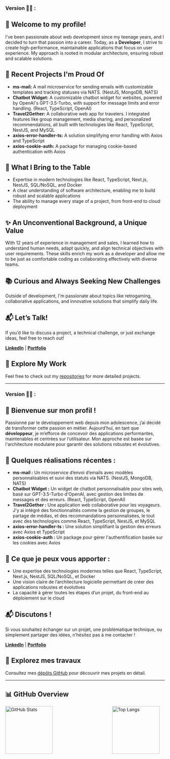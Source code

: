 ### Version 🍔🍟 :


## 👋 **Welcome to my profile!**

I've been passionate about web development since my teenage years, and I decided to turn that passion into a career. Today, as a **Developer**, I strive to create high-performance, maintainable applications that focus on user experience. My approach is rooted in modular architecture, ensuring robust and scalable solutions.


## 🚀 **Recent Projects I'm Proud Of**
- **ms-mail:** A mail microservice for sending emails with customizable templates and tracking statuses via NATS. (NestJS, MongoDB, NATS)
- **Chatbot Widget:** A customizable chatbot widget for websites, powered by OpenAI's GPT-3.5-Turbo, with support for message limits and error handling. (React, TypeScript, OpenAI)
- **Travel2Gether:** A collaborative web app for travelers. I integrated features like group management, media sharing, and personalized recommendations, all built with technologies like React, TypeScript, NestJS, and MySQL
- **axios-error-handler-ts:** A solution simplifying error handling with Axios and TypeScript
- **axios-cookie-auth:** A package for managing cookie-based authentication with Axios


## 💼 **What I Bring to the Table**
- Expertise in modern technologies like React, TypeScript, Next.js, NestJS, SQL/NoSQL, and Docker
- A clear understanding of software architecture, enabling me to build robust and scalable applications
- The ability to manage every stage of a project, from front-end to cloud deployment


## ✨ **An Unconventional Background, a Unique Value**
With 12 years of experience in management and sales, I learned how to understand human needs, adapt quickly, and align technical objectives with user requirements. These skills enrich my work as a developer and allow me to be just as comfortable coding as collaborating effectively with diverse teams.


## 📚 **Curious and Always Seeking New Challenges**
Outside of development, I'm passionate about topics like retrogaming, collaborative applications, and innovative solutions that simplify daily life.


## 📬 **Let’s Talk!**
If you’d like to discuss a project, a technical challenge, or just exchange ideas, feel free to reach out!

**[LinkedIn](https://www.linkedin.com/in/jonas-szigeti/)** | **[Portfolio](https://jsproject.fr/)**


## 📂 **Explore My Work**
Feel free to check out my [repositories](https://github.com/Jszigeti?tab=repositories) for more detailed projects.



___________________________________________________________________________



### Version 🥐🥖 :


## 👋 **Bienvenue sur mon profil !**

Passionné par le développement web depuis mon adolescence, j’ai décidé de transformer cette passion en métier. Aujourd’hui, en tant que **développeur**, je m’efforce de concevoir des applications performantes, maintenables et centrées sur l’utilisateur. Mon approche est basée sur l'architecture modulaire pour garantir des solutions robustes et évolutives.


## 🚀 **Quelques réalisations récentes :**
- **ms-mail :** Un microservice d’envoi d’emails avec modèles personnalisables et suivi des statuts via NATS. (NestJS, MongoDB, NATS)
- **Chatbot Widget :** Un widget de chatbot personnalisable pour sites web, basé sur GPT-3.5-Turbo d'OpenAI, avec gestion des limites de messages et des erreurs. (React, TypeScript, OpenAI)
- **Travel2Gether :** Une application web collaborative pour les voyageurs. J'y ai intégré des fonctionnalités comme la gestion de groupes, le partage de médias, et des recommandations personnalisées, le tout avec des technologies comme React, TypeScript, NestJS, et MySQL
- **axios-error-handler-ts :** Une solution simplifiant la gestion des erreurs avec Axios et TypeScript
- **axios-cookie-auth :** Un package pour gérer l'authentification basée sur les cookies avec Axios


## 💼 **Ce que je peux vous apporter :**
- Une expertise des technologies modernes telles que React, TypeScript, Next.js, NestJS, SQL/NoSQL, et Docker
- Une vision claire de l’architecture logicielle permettant de créer des applications robustes et évolutives
- La capacité à gérer toutes les étapes d’un projet, du front-end au déploiement sur le cloud


## 📬 **Discutons !**
Si vous souhaitez échanger sur un projet, une problématique technique, ou simplement partager des idées, n’hésitez pas à me contacter !

**[LinkedIn](https://www.linkedin.com/in/jonas-szigeti/)** | **[Portfolio](https://jsproject.fr/)**


## 📂 **Explorez mes travaux**
Consultez mes [dépôts GitHub](https://github.com/Jszigeti?tab=repositories) pour découvrir mes projets en détail.



___________________________________________________________________________



## 📊 **GitHub Overview**

<div style="display: flex;">
  <img src="https://github-readme-stats.vercel.app/api?username=Jszigeti&show_icons=true&theme=nord" alt="GitHub Stats" style="flex: 2; max-width: 67%; height: 150px;" />
  <img src="https://github-readme-stats.vercel.app/api/top-langs/?username=Jszigeti&layout=compact&theme=nord&hide=html,css,scss" alt="Top Langs" style="flex: 1; max-width: 33%; height: 150px;" />
</div>
